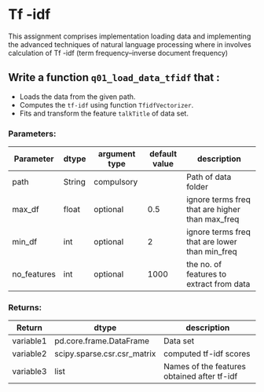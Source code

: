 # Tf -idf

This assignment comprises implementation loading data and implementing the 
advanced techniques of natural language processing where in involves calculation
of Tf -idf (term frequency–inverse document frequency)


## Write a function `q01_load_data_tfidf` that :
- Loads the data from the given path.
- Computes the `tf-idf` using function `TfidfVectorizer`.
- Fits and transform the feature `talkTitle` of data set.




### Parameters:

| Parameter | dtype | argument type | default value | description |
| --- | --- | --- | --- | --- | 
| path | String | compulsory |  | Path of data folder |
| max_df | float | optional | 0.5 | ignore terms freq that are higher than max_freq |
| min_df | int | optional | 2 | ignore terms freq that are lower than min_freq |
| no_features | int | optional | 1000 | the no. of features to extract from data |




### Returns:

| Return | dtype | description |
| --- | --- | --- | 
| variable1 | pd.core.frame.DataFrame | Data set|
| variable2 | scipy.sparse.csr.csr_matrix | computed tf-idf scores |
| variable3 | list | Names of the features obtained after tf-idf |
